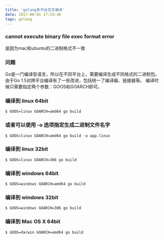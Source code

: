 ```yaml
---
title: 'golang多平台交叉编译'
date: 2017-08-01 17:54:46
tags: golang
---
```



### cannot execute binary file exec format error

是因为mac和ubuntu的二进制格式不一致


### 问题

Go是一门编译型语言，所以在不同平台上，需要编译生成不同格式的二进制包。
由于Go 1.5对跨平台编译有了一些改进，包括统一了编译器、链接器等。
编译时候只需要指定两个参数：GOOS和GOARCH即可。


<!-- more -->


### 编译到 linux 64bit
```
$ GOOS=linux GOARCH=amd64 go build
```
### 或者可以使用 -o 选项指定生成二进制文件名字
```
$ GOOS=linux GOARCH=amd64 go build -o app.linux
```
### 编译到 linux 32bit
```
$ GOOS=linux GOARCH=386 go build
```
### 编译到 windows 64bit
```
$ GOOS=windows GOARCH=amd64 go build
```

### 编译到 windows 32bit
```
$ GOOS=windows GOARCH=386 go build
```

### 编译到 Mac OS X 64bit
```
$ GOOS=darwin GOARCH=amd64 go build
```